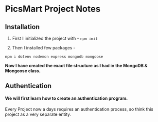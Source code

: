 # PicsMart Project Notes

## Installation

1. First I initialized the project with - `npm init`

2. Then I installed few packages -
```
npm i dotenv nodemon express mongodb mongoose
```

**Now I have created the exact file structure as I had in the MongoDB & Mongoose class.**

## Authentication

#### We will first learn how to create an authentication program.
Every Project now a days requires an authentication process, so think this project as a very separate entity.
